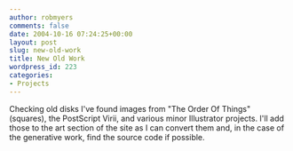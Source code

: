 ```yaml
---
author: robmyers
comments: false
date: 2004-10-16 07:24:25+00:00
layout: post
slug: new-old-work
title: New Old Work
wordpress_id: 223
categories:
- Projects
---
```


Checking old disks I've found images from "The Order Of Things" (squares), the PostScript Virii, and various minor Illustrator projects. I'll add those to the art section of the site as I can convert them and, in the case of the generative work, find the source code if possible.

  


